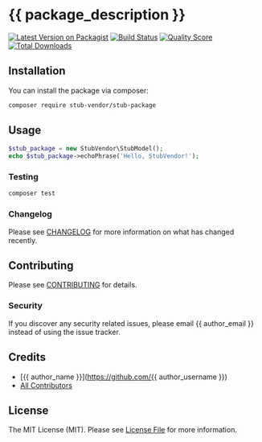# {{ package_description }}

[![Latest Version on Packagist](https://img.shields.io/packagist/v/stub-vendor/stub-package.svg?style=flat-square)](https://packagist.org/packages/stub-vendor/stub-package)
[![Build Status](https://img.shields.io/travis/stub-vendor/stub-package/master.svg?style=flat-square)](https://travis-ci.org/stub-vendor/stub-package)
[![Quality Score](https://img.shields.io/scrutinizer/g/stub-vendor/stub-package.svg?style=flat-square)](https://scrutinizer-ci.com/g/stub-vendor/stub-package)
[![Total Downloads](https://img.shields.io/packagist/dt/stub-vendor/stub-package.svg?style=flat-square)](https://packagist.org/packages/stub-vendor/stub-package)

## Installation

You can install the package via composer:

```bash
composer require stub-vendor/stub-package
```

## Usage

``` php
$stub_package = new StubVendor\StubModel();
echo $stub_package->echoPhrase('Hello, StubVendor!');
```

### Testing

``` bash
composer test
```

### Changelog

Please see [CHANGELOG](CHANGELOG.md) for more information on what has changed recently.

## Contributing

Please see [CONTRIBUTING](CONTRIBUTING.md) for details.

### Security

If you discover any security related issues, please email {{ author_email }} instead of using the issue tracker.

## Credits

- [{{ author_name }}](https://github.com/{{ author_username }})
- [All Contributors](../../contributors)

## License

The MIT License (MIT). Please see [License File](LICENSE.md) for more information.

